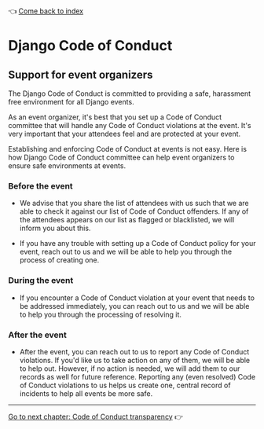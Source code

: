 :point_left: [Come back to index](README.md)

# Django Code of Conduct

## Support for event organizers

The Django Code of Conduct is committed to providing a safe, harassment free environment for all Django events.

As an event organizer, it's best that you set up a Code of Conduct committee that will handle any Code of Conduct violations at the event.
It's very important that your attendees feel and are protected at your event.

Establishing and enforcing Code of Conduct at events is not easy. Here is how Django Code of Conduct committee can help event organizers to ensure safe environments at events.

### Before the event

* We advise that you share the list of attendees with us such that we are able to check it against our list of Code of Conduct offenders. If any of the attendees appears on our list as flagged or blacklisted, we will inform you about this.

* If you have any trouble with setting up a Code of Conduct policy for your event, reach out to us and we will be able to help you through the process of creating one.

### During the event

* If you encounter a Code of Conduct violation at your event that needs to be addressed immediately, you can reach out to us and we will be able to help you through the processing of resolving it.

### After the event

* After the event, you can reach out to us to report any Code of Conduct violations. If you'd like us to take action on any of them, we will be able to help out. However, if no action is needed, we will add them to our records as well for future reference. Reporting any (even resolved) Code of Conduct violations to us helps us create one, central record of incidents to help all events be more safe.
----

[Go to next chapter: Code of Conduct transparency](transparency.md) :point_right:
